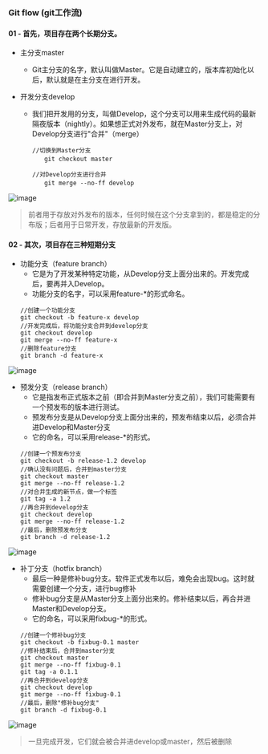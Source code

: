 ### Git flow (git工作流)
#### 01 - 首先，项目存在两个长期分支。

* 主分支master
    * Git主分支的名字，默认叫做Master。它是自动建立的，版本库初始化以后，默认就是在主分支在进行开发。

* 开发分支develop
    * 我们把开发用的分支，叫做Develop，这个分支可以用来生成代码的最新隔夜版本（nightly）。如果想正式对外发布，就在Master分支上，对Develop分支进行"合并"（merge）
        ```
        //切换到Master分支
        　　git checkout master
        
        //对Develop分支进行合并
        　　git merge --no-ff develop
        ```
![image](https://github.com/Alley23/images_sources/blob/master/images/01-merge.jpg)

> 前者用于存放对外发布的版本，任何时候在这个分支拿到的，都是稳定的分布版；后者用于日常开发，存放最新的开发版。


#### 02 -  其次，项目存在三种短期分支

* 功能分支（feature branch）
    * 它是为了开发某种特定功能，从Develop分支上面分出来的。开发完成后，要再并入Develop。
    * 功能分支的名字，可以采用feature-*的形式命名。
    ```
    //创建一个功能分支
    git checkout -b feature-x develop
    //开发完成后，将功能分支合并到develop分支
    git checkout develop 
    git merge --no-ff feature-x
    //删除feature分支
    git branch -d feature-x
    ```
![image](https://github.com/Alley23/images_sources/blob/master/images/02-feature.jpg)

* 预发分支（release branch）
    * 它是指发布正式版本之前（即合并到Master分支之前），我们可能需要有一个预发布的版本进行测试。
    * 预发布分支是从Develop分支上面分出来的，预发布结束以后，必须合并进Develop和Master分支
    * 它的命名，可以采用release-*的形式。
    ```
    //创建一个预发布分支
    git checkout -b release-1.2 develop
    //确认没有问题后，合并到master分支
    git checkout master
    git merge --no-ff release-1.2
    //对合并生成的新节点，做一个标签
    git tag -a 1.2
    //再合并到develop分支
    git checkout develop
    git merge --no-ff release-1.2
    //最后，删除预发布分支
    git branch -d release-1.2
    ```
![image](https://github.com/Alley23/images_sources/blob/master/images/03-release.jpg)

* 补丁分支（hotfix branch）
    * 最后一种是修补bug分支。软件正式发布以后，难免会出现bug。这时就需要创建一个分支，进行bug修补
    * 修补bug分支是从Master分支上面分出来的。修补结束以后，再合并进Master和Develop分支。
    * 它的命名，可以采用fixbug-*的形式。
    ```
    //创建一个修补bug分支
    git checkout -b fixbug-0.1 master
    //修补结束后，合并到master分支
    git checkout master
    git merge --no-ff fixbug-0.1
    git tag -a 0.1.1
    //再合并到develop分支
    git checkout develop
    git merge --no-ff fixbug-0.1
    //最后，删除"修补bug分支"
    git branch -d fixbug-0.1
    ```
![image](https://github.com/Alley23/images_sources/blob/master/images/04-bug.jpg)


> 一旦完成开发，它们就会被合并进develop或master，然后被删除




